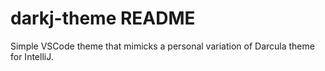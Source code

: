 # darkj-theme README
Simple VSCode theme that mimicks a personal variation of Darcula theme for IntelliJ.
